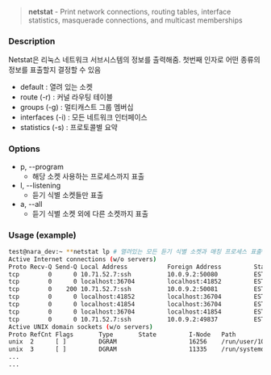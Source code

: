 > **netstat** - Print network connections, routing tables, interface statistics, masquerade connections, and multicast memberships

### Description
Netstat은 리눅스 네트워크 서브시스템의 정보를 출력해줌. 첫번째 인자로 어떤 종류의 정보를 표출할지 결정할 수 있음
- default : 열려 있는 소켓
- route (-r) : 커널 라우팅 테이블
- groups (-g) : 멀티캐스트 그룹 멤버십
- interfaces (-i) : 모든 네트워크 인터페이스
- statistics (-s) : 프로토콜별 요약

### Options
- p, --program
    - 해당 소켓 사용하는 프로세스까지 표출
- l, --listening
    - 듣기 식별 소켓들만 표출
- a, --all
    - 듣기 식별 소켓 외에 다른 소켓까지 표출

### Usage (example)
```bash
test@nara_dev:~ **netstat lp # 열려있는 모든 듣기 식별 소켓과 매칭 프로세스 표출**
Active Internet connections (w/o servers)
Proto Recv-Q Send-Q Local Address           Foreign Address         State
tcp        0      0 10.71.52.7:ssh          10.0.9.2:50080          ESTABLISHED
tcp        0      0 localhost:36704         localhost:41852         ESTABLISHED
tcp        0    200 10.71.52.7:ssh          10.0.9.2:50081          ESTABLISHED
tcp        0      0 localhost:41852         localhost:36704         ESTABLISHED
tcp        0      0 localhost:41854         localhost:36704         ESTABLISHED
tcp        0      0 localhost:36704         localhost:41854         ESTABLISHED
tcp        0      0 10.71.52.7:ssh          10.0.9.2:49837          ESTABLISHED
Active UNIX domain sockets (w/o servers)
Proto RefCnt Flags       Type       State         I-Node   Path
unix  2      [ ]         DGRAM                    16256    /run/user/1000/systemd/notify
unix  3      [ ]         DGRAM                    11335    /run/systemd/notify
...
...
```